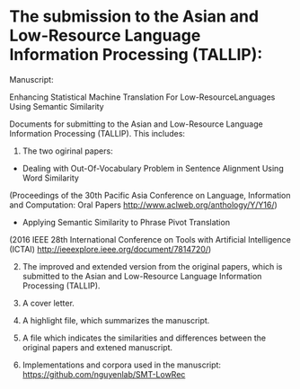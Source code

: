 # The submission to the Asian and Low-Resource Language Information Processing (TALLIP):

Manuscript:

Enhancing Statistical Machine Translation For Low-ResourceLanguages Using Semantic Similarity


Documents for submitting to the Asian and Low-Resource Language Information Processing (TALLIP). This includes:

1. The two ogirinal papers:

- Dealing with Out-Of-Vocabulary Problem in Sentence Alignment Using Word Similarity 

(Proceedings of the 30th Pacific Asia Conference on Language, Information and Computation: Oral Papers http://www.aclweb.org/anthology/Y/Y16/)

- Applying Semantic Similarity to Phrase Pivot Translation 

(2016 IEEE 28th International Conference on Tools with Artificial Intelligence (ICTAI) http://ieeexplore.ieee.org/document/7814720/)

2. The improved and extended version from the original papers, which is submitted to the Asian and Low-Resource Language Information Processing (TALLIP).

3. A cover letter.

4. A highlight file, which summarizes the manuscript.

5. A file which indicates the similarities and differences between the original papers and extened manuscript.

6. Implementations and corpora used in the manuscript: https://github.com/nguyenlab/SMT-LowRec

